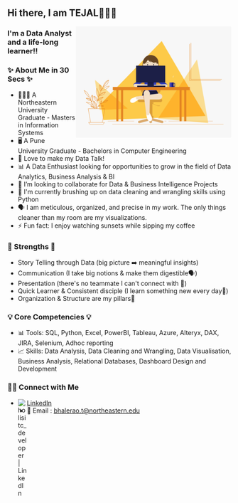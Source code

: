 ## Hi there, I am TEJAL🙋🏻‍♀️

  <img align="right" alt="GIF" src="https://github.com/TejalBhalerao/TejalBhalerao/blob/main/git-gif.gif?raw=true" width="350" height="250" />
  
### I'm a Data Analyst and a life-long learner!!

### ✨ About Me in 30 Secs ✨
- 👩🏻‍💻 A Northeastern University Graduate - Masters in Information Systems 
- 🖥️ A Pune University Graduate - Bachelors in Computer Engineering
- 📝 Love to make my Data Talk!
- 📊 A Data Enthusiast looking for opportunities to grow in the field of Data Analytics, Business Analysis & BI
- 👯 I’m looking to collaborate for Data & Business Intelligence Projects 
- 🔭 I'm currently brushing up on data cleaning and wrangling skills using Python
- 🗣️ I am meticulous, organized, and precise in my work. The only things cleaner than my room are my visualizations.
- ⚡ Fun fact: I enjoy watching sunsets while sipping my coffee

### 💪 Strengths 💪
- Story Telling through Data (big picture ➡️ meaningful insights)
- Communication (I take big notions & make them digestible🗣️)
- Presentation (there's no teammate I can't connect with 🤝)
- Quick Learner & Consistent disciple (I learn something new every day🌱)
- Organization & Structure are my pillars📆

### 💡 Core Competencies 💡
- 📊 Tools: SQL, Python, Excel, PowerBI, Tableau, Azure, Alteryx, DAX, JIRA, Selenium, Adhoc reporting
- 📈 Skills: Data Analysis, Data Cleaning and Wrangling, Data Visualisation, Business Analysis, Relational Databases, Dashboard Design and Development

### 🙌🏻 Connect with Me
- <img align="left" alt="holisitc_developer | LinkedIn" width="20px" src="https://cdn.jsdelivr.net/npm/simple-icons@v3/icons/linkedin.svg" />[LinkedIn](https://www.linkedin.com/in/tejalbhalerao/) 
- 📧 Email : bhalerao.t@northeastern.edu 
